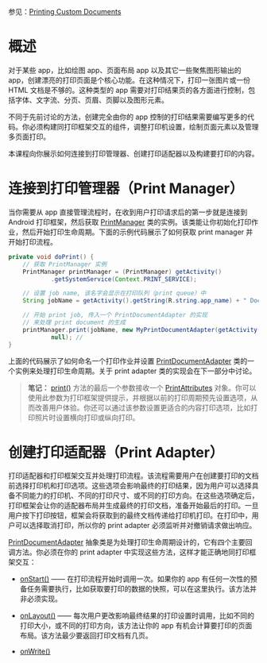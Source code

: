 参见：[Printing Custom Documents](https://developer.android.com/training/printing/custom-docs.html)

# 概述

对于某些 app，比如绘图 app、页面布局 app 以及其它一些聚焦图形输出的 app，创建漂亮的打印页面是个核心功能。在这种情况下，打印一张图片或一份 HTML 文档是不够的。这种类型的 app 需要对打印结果页的各方面进行控制，包括字体、文字流、分页、页眉、页脚以及图形元素。

不同于先前讨论的方法，创建完全由你的 app 控制的打印结果需要编写更多的代码。你必须构建同打印框架交互的组件，调整打印机设置，绘制页面元素以及管理多页面打印。

本课程向你展示如何连接到打印管理器、创建打印适配器以及构建要打印的内容。

# 连接到打印管理器（Print Manager）

当你需要从 app 直接管理流程时，在收到用户打印请求后的第一步就是连接到 Android 打印框架，然后获取 [PrintManager](https://developer.android.com/reference/android/print/PrintManager.html) 类的实例。该类能让你初始化打印作业，然后开始打印生命周期。下面的示例代码展示了如何获取 print manager 并开始打印流程。

```java
private void doPrint() {
    // 获取 PrintManager 实例
    PrintManager printManager = (PrintManager) getActivity()
            .getSystemService(Context.PRINT_SERVICE);

    // 设置 job name, 该名字会显示在打印队列（print queue）中 
    String jobName = getActivity().getString(R.string.app_name) + " Document";

    // 开始 print job, 传入一个 PrintDocumentAdapter 的实现
    // 来处理 print document 的生成
    printManager.print(jobName, new MyPrintDocumentAdapter(getActivity()),
            null); //
}
```

上面的代码展示了如何命名一个打印作业并设置 [PrintDocumentAdapter](https://developer.android.com/reference/android/print/PrintDocumentAdapter.html) 类的一个实例来处理打印生命周期。关于 print adapter 类的实现会在下一部分中讨论。

> **笔记：** [print()](https://developer.android.com/reference/android/print/PrintManager.html#print(java.lang.String,%20android.print.PrintDocumentAdapter,%20android.print.PrintAttributes)) 方法的最后一个参数接收一个 [PrintAttributes](https://developer.android.com/reference/android/print/PrintAttributes.html) 对象。你可以使用此参数为打印框架提供提示，并根据以前的打印周期预先设置选项，从而改善用户体验。你还可以通过该参数设置更适合的内容打印选项，比如打印照片时设置横向打印或纵向打印。

# 创建打印适配器（Print Adapter）

打印适配器和打印框架交互并处理打印流程。该流程需要用户在创建要打印的文档前选择打印机和打印选项。这些选项会影响最终的打印结果，因为用户可以选择具备不同能力的打印机、不同的打印尺寸、或不同的打印方向。在这些选项确定后，打印框架会让你的适配器布局并生成最终的打印文档，准备开始最后的打印。一旦用户按下打印按钮，框架会将获取到的最终文档传递给打印机打印。在打印中，用户可以选择取消打印，所以你的 print adapter 必须监听并对撤销请求做出响应。

[PrintDocumentAdapter](https://developer.android.com/reference/android/print/PrintDocumentAdapter.html) 抽象类是为处理打印生命周期设计的，它有四个主要回调方法。你必须在你的 print adapter 中实现这些方法，这样才能正确地同打印框架交互：

- [onStart()](https://developer.android.com/reference/android/print/PrintDocumentAdapter.html#onStart()) —— 在打印流程开始时调用一次。如果你的 app 有任何一次性的预备任务需要执行，比如获取要打印的数据的快照，可以在这里执行。该方法并非必须实现。

- [onLayout()](https://developer.android.com/reference/android/print/PrintDocumentAdapter.html#onLayout(android.print.PrintAttributes,%20android.print.PrintAttributes,%20android.os.CancellationSignal,%20android.print.PrintDocumentAdapter.LayoutResultCallback,%20android.os.Bundle)) —— 每次用户更改影响最终结果的打印设置时调用，比如不同的打印大小，或不同的打印方向，该方法让你的 app 有机会计算要打印的页面布局。该方法最少要返回打印文档有几页。

- [onWrite()](https://developer.android.com/reference/android/print/PrintDocumentAdapter.html#onWrite(android.print.PageRange[],%20android.os.ParcelFileDescriptor,%20android.os.CancellationSignal,%20android.print.PrintDocumentAdapter.WriteResultCallback))